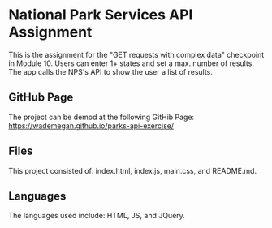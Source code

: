 # National Park Services API Assignment

This is the assignment for the "GET requests with complex data" checkpoint in Module 10. Users can enter 1+ states and set a max. number of results. The app calls the NPS's API to show the user a list of results.

## GitHub Page

The project can be demod at the following GitHib Page: https://wademegan.github.io/parks-api-exercise/

## Files

This project consisted of: index.html, index.js, main.css, and README.md.

## Languages

The languages used include: HTML, JS, and JQuery.